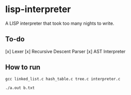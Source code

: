 # lisp-interpreter
A LISP interpreter that took too many nights to write.

## To-do
[x] Lexer
[x] Recursive Descent Parser
[x] AST Interpreter

## How to run

```
gcc linked_list.c hash_table.c tree.c interpreter.c

./a.out b.txt
```
